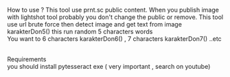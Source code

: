 How to use ?
This tool use prnt.sc public content. When you publish image with lightshot tool probably you don't change the public or remove. This tool use url brute force then detect image and get text from image <br>
karakterDon5() this run random 5 characters words  <br>
You want to 6 characters karakterDon6() , 7 characters karakterDon7() ..etc <br> <br>

Requirements <br>
you should install pytesseract exe ( very important , search on youtube) 
